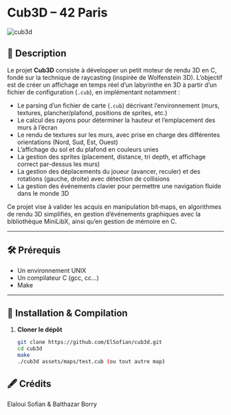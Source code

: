 # Cub3D – 42 Paris

![cub3d](https://img.shields.io/badge/42Paris-Cub3D-blue)

## 📖 Description

Le projet **Cub3D** consiste à développer un petit moteur de rendu 3D en C, fondé sur la technique de raycasting (inspirée de Wolfenstein 3D). L’objectif est de créer un affichage en temps réel d’un labyrinthe en 3D à partir d’un fichier de configuration (`.cub`), en implémentant notamment :

- Le parsing d’un fichier de carte (`.cub`) décrivant l’environnement (murs, textures, plancher/plafond, positions de sprites, etc.)
- Le calcul des rayons pour déterminer la hauteur et l’emplacement des murs à l’écran
- Le rendu de textures sur les murs, avec prise en charge des différentes orientations (Nord, Sud, Est, Ouest)
- L’affichage du sol et du plafond en couleurs unies
- La gestion des sprites (placement, distance, tri depth, et affichage correct par-dessus les murs)
- La gestion des déplacements du joueur (avancer, reculer) et des rotations (gauche, droite) avec détection de collisions
- La gestion des événements clavier pour permettre une navigation fluide dans le monde 3D

Ce projet vise à valider les acquis en manipulation bit‐maps, en algorithmes de rendu 3D simplifiés, en gestion d’événements graphiques avec la bibliothèque MiniLibX, ainsi qu’en gestion de mémoire en C.

---

## 🛠️ Prérequis

- Un environnement UNIX
- Un compilateur C (gcc, cc...)
- Make

---

## 🚀 Installation & Compilation

1. **Cloner le dépôt**  
   ```bash
   git clone https://github.com/ElSofian/cub3d.git
   cd cub3d
   make
   ./cub3d assets/maps/test.cub (ou tout autre map)


## 🖋️ Crédits
Elaloui Sofian & Balthazar Borry
